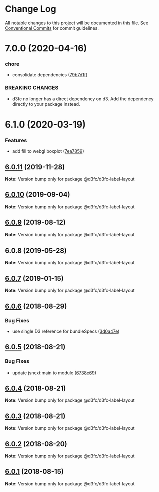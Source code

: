# Change Log

All notable changes to this project will be documented in this file.
See [Conventional Commits](https://conventionalcommits.org) for commit guidelines.

# 7.0.0 (2020-04-16)


### chore

* consolidate dependencies ([79b7d1f](https://github.com/d3fc/d3fc/commit/79b7d1f))


### BREAKING CHANGES

* d3fc no longer has a direct dependency on d3. Add the
dependency directly to your package instead.





# 6.1.0 (2020-03-19)


### Features

* add fill to webgl boxplot ([7ea7859](https://github.com/d3fc/d3fc/commit/7ea7859))





## [6.0.11](https://github.com/d3fc/d3fc/compare/@d3fc/d3fc-label-layout@6.0.10...@d3fc/d3fc-label-layout@6.0.11) (2019-11-28)

**Note:** Version bump only for package @d3fc/d3fc-label-layout





## [6.0.10](https://github.com/d3fc/d3fc/compare/@d3fc/d3fc-label-layout@6.0.9...@d3fc/d3fc-label-layout@6.0.10) (2019-09-04)

**Note:** Version bump only for package @d3fc/d3fc-label-layout





<a name="6.0.9"></a>
## [6.0.9](https://github.com/d3fc/d3fc/compare/@d3fc/d3fc-label-layout@6.0.8...@d3fc/d3fc-label-layout@6.0.9) (2019-08-12)




**Note:** Version bump only for package @d3fc/d3fc-label-layout

<a name="6.0.8"></a>
## 6.0.8 (2019-05-28)




**Note:** Version bump only for package @d3fc/d3fc-label-layout

<a name="6.0.7"></a>
## [6.0.7](https://github.com/d3fc/d3fc/compare/@d3fc/d3fc-label-layout@6.0.6...@d3fc/d3fc-label-layout@6.0.7) (2019-01-15)




**Note:** Version bump only for package @d3fc/d3fc-label-layout

<a name="6.0.6"></a>
## [6.0.6](https://github.com/d3fc/d3fc/compare/@d3fc/d3fc-label-layout@6.0.5...@d3fc/d3fc-label-layout@6.0.6) (2018-08-29)


### Bug Fixes

* use single D3 reference for bundleSpecs ([3d0a47e](https://github.com/d3fc/d3fc/commit/3d0a47e))




<a name="6.0.5"></a>
## [6.0.5](https://github.com/d3fc/d3fc/compare/@d3fc/d3fc-label-layout@6.0.4...@d3fc/d3fc-label-layout@6.0.5) (2018-08-21)


### Bug Fixes

* update jsnext:main to module ([6738c69](https://github.com/d3fc/d3fc/commit/6738c69))




<a name="6.0.4"></a>
## [6.0.4](https://github.com/d3fc/d3fc/compare/@d3fc/d3fc-label-layout@6.0.3...@d3fc/d3fc-label-layout@6.0.4) (2018-08-21)




**Note:** Version bump only for package @d3fc/d3fc-label-layout

<a name="6.0.3"></a>
## [6.0.3](https://github.com/d3fc/d3fc-label-layout/compare/@d3fc/d3fc-label-layout@6.0.2...@d3fc/d3fc-label-layout@6.0.3) (2018-08-21)




**Note:** Version bump only for package @d3fc/d3fc-label-layout

<a name="6.0.2"></a>
## [6.0.2](https://github.com/d3fc/d3fc/compare/@d3fc/d3fc-label-layout@6.0.1...@d3fc/d3fc-label-layout@6.0.2) (2018-08-20)




**Note:** Version bump only for package @d3fc/d3fc-label-layout

<a name="6.0.1"></a>
## [6.0.1](https://github.com/d3fc/d3fc/compare/@d3fc/d3fc-label-layout@6.0.0...@d3fc/d3fc-label-layout@6.0.1) (2018-08-15)




**Note:** Version bump only for package @d3fc/d3fc-label-layout
